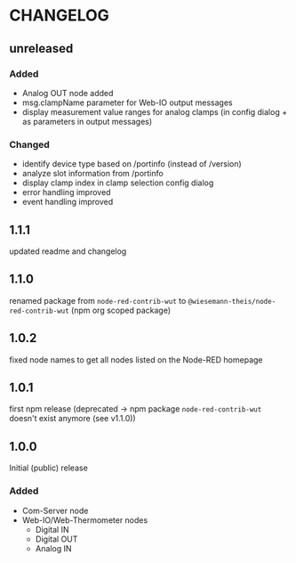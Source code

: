 # CHANGELOG

## unreleased

### Added

- Analog OUT node added
- msg.clampName parameter for Web-IO output messages
- display measurement value ranges for analog clamps (in config dialog + as parameters in output messages)

### Changed

- identify device type based on /portinfo (instead of /version)
- analyze slot information from /portinfo
- display clamp index in clamp selection config dialog
- error handling improved
- event handling improved

## 1.1.1

updated readme and changelog

## 1.1.0

renamed package from `node-red-contrib-wut` to `@wiesemann-theis/node-red-contrib-wut` (npm org scoped package)

## 1.0.2

fixed node names to get all nodes listed on the Node-RED homepage

## 1.0.1

first npm release (deprecated -> npm package `node-red-contrib-wut` doesn't exist anymore (see v1.1.0))

## 1.0.0

Initial (public) release

### Added

- Com-Server node
- Web-IO/Web-Thermometer nodes
    - Digital IN
    - Digital OUT
    - Analog IN
